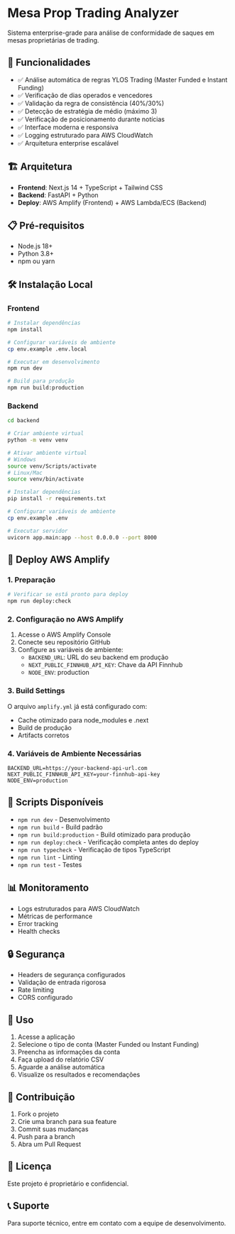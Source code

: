# Mesa Prop Trading Analyzer

Sistema enterprise-grade para análise de conformidade de saques em mesas proprietárias de trading.

## 🚀 Funcionalidades

- ✅ Análise automática de regras YLOS Trading (Master Funded e Instant Funding)
- ✅ Verificação de dias operados e vencedores
- ✅ Validação da regra de consistência (40%/30%)
- ✅ Detecção de estratégia de médio (máximo 3)
- ✅ Verificação de posicionamento durante notícias
- ✅ Interface moderna e responsiva
- ✅ Logging estruturado para AWS CloudWatch
- ✅ Arquitetura enterprise escalável

## 🏗️ Arquitetura

- **Frontend**: Next.js 14 + TypeScript + Tailwind CSS
- **Backend**: FastAPI + Python
- **Deploy**: AWS Amplify (Frontend) + AWS Lambda/ECS (Backend)

## 📋 Pré-requisitos

- Node.js 18+
- Python 3.8+
- npm ou yarn

## 🛠️ Instalação Local

### Frontend

```bash
# Instalar dependências
npm install

# Configurar variáveis de ambiente
cp env.example .env.local

# Executar em desenvolvimento
npm run dev

# Build para produção
npm run build:production
```

### Backend

```bash
cd backend

# Criar ambiente virtual
python -m venv venv

# Ativar ambiente virtual
# Windows
source venv/Scripts/activate
# Linux/Mac
source venv/bin/activate

# Instalar dependências
pip install -r requirements.txt

# Configurar variáveis de ambiente
cp env.example .env

# Executar servidor
uvicorn app.main:app --host 0.0.0.0 --port 8000
```

## 🚀 Deploy AWS Amplify

### 1. Preparação

```bash
# Verificar se está pronto para deploy
npm run deploy:check
```

### 2. Configuração no AWS Amplify

1. Acesse o AWS Amplify Console
2. Conecte seu repositório GitHub
3. Configure as variáveis de ambiente:
   - `BACKEND_URL`: URL do seu backend em produção
   - `NEXT_PUBLIC_FINNHUB_API_KEY`: Chave da API Finnhub
   - `NODE_ENV`: production

### 3. Build Settings

O arquivo `amplify.yml` já está configurado com:

- Cache otimizado para node_modules e .next
- Build de produção
- Artifacts corretos

### 4. Variáveis de Ambiente Necessárias

```env
BACKEND_URL=https://your-backend-api-url.com
NEXT_PUBLIC_FINNHUB_API_KEY=your-finnhub-api-key
NODE_ENV=production
```

## 🔧 Scripts Disponíveis

- `npm run dev` - Desenvolvimento
- `npm run build` - Build padrão
- `npm run build:production` - Build otimizado para produção
- `npm run deploy:check` - Verificação completa antes do deploy
- `npm run typecheck` - Verificação de tipos TypeScript
- `npm run lint` - Linting
- `npm run test` - Testes

## 📊 Monitoramento

- Logs estruturados para AWS CloudWatch
- Métricas de performance
- Error tracking
- Health checks

## 🔒 Segurança

- Headers de segurança configurados
- Validação de entrada rigorosa
- Rate limiting
- CORS configurado

## 📝 Uso

1. Acesse a aplicação
2. Selecione o tipo de conta (Master Funded ou Instant Funding)
3. Preencha as informações da conta
4. Faça upload do relatório CSV
5. Aguarde a análise automática
6. Visualize os resultados e recomendações

## 🤝 Contribuição

1. Fork o projeto
2. Crie uma branch para sua feature
3. Commit suas mudanças
4. Push para a branch
5. Abra um Pull Request

## 📄 Licença

Este projeto é proprietário e confidencial.

## 📞 Suporte

Para suporte técnico, entre em contato com a equipe de desenvolvimento.
